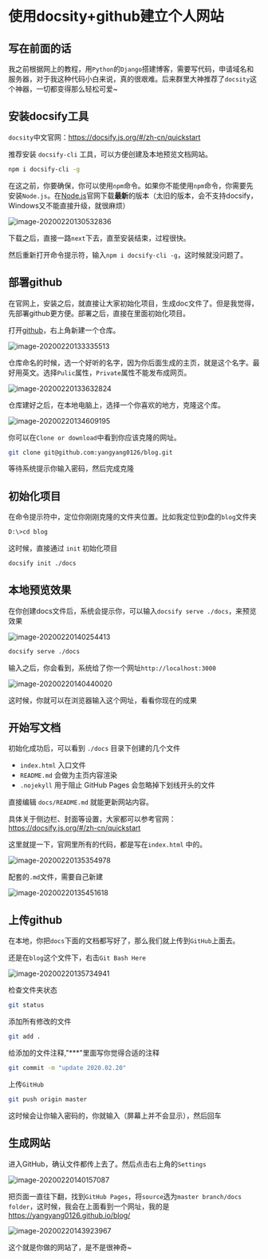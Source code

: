 

# 使用docsity+github建立个人网站

## 写在前面的话

我之前根据网上的教程，用`Python`的`Django`搭建博客，需要写代码，申请域名和服务器，对于我这种代码小白来说，真的很艰难。后来群里大神推荐了`docsity`这个神器，一切都变得那么轻松可爱~

## 安装docsify工具

`docsity`中文官网：https://docsify.js.org/#/zh-cn/quickstart

推荐安装 `docsify-cli` 工具，可以方便创建及本地预览文档网站。

```bash
npm i docsify-cli -g
```

在这之前，你要确保，你可以使用`npm`命令。如果你不能使用`npm`命令，你需要先安装`Node.js`。在[Node.js](https://nodejs.org/en/download/)官网下载**最新**的版本（太旧的版本，会不支持docsify，Windows又不能直接升级，就很麻烦）

![image-20200220130532836](docsify.assets/image-20200220130532836.png)

下载之后，直接一路`next`下去，直至安装结束，过程很快。

然后重新打开命令提示符，输入`npm i docsify-cli -g`，这时候就没问题了。

## 部署github

在官网上，安装之后，就直接让大家初始化项目，生成doc文件了。但是我觉得，先部署github更方便。部署之后，直接在里面初始化项目。

打开[github](https://github.com/)，右上角新建一个仓库。

![image-20200220133335513](docsify.assets/image-20200220133335513.png)

仓库命名的时候，选一个好听的名字，因为你后面生成的主页，就是这个名字。最好用英文。选择`Pulic`属性，`Private`属性不能发布成网页。

![image-20200220133632824](docsify.assets/image-20200220133632824.png)

仓库建好之后，在本地电脑上，选择一个你喜欢的地方，克隆这个库。

![image-20200220134609195](docsify.assets/image-20200220134609195.png)

你可以在`Clone or download`中看到你应该克隆的网址。

```bash
git clone git@github.com:yangyang0126/blog.git
```

等待系统提示你输入密码，然后完成克隆

## 初始化项目

在命令提示符中，定位你刚刚克隆的文件夹位置。比如我定位到`D`盘的`blog`文件夹

```bash
D:\>cd blog
```

这时候，直接通过 `init` 初始化项目

```bash
docsify init ./docs
```

## 本地预览效果

在你创建docs文件后，系统会提示你，可以输入`docsify serve ./docs`，来预览效果

![image-20200220140254413](docsify.assets/image-20200220140254413.png)

```bash
docsify serve ./docs
```

输入之后，你会看到，系统给了你一个网址`http://localhost:3000`

![image-20200220140440020](docsify.assets/image-20200220140440020.png)

这时候，你就可以在浏览器输入这个网址，看看你现在的成果

## 开始写文档

初始化成功后，可以看到 `./docs` 目录下创建的几个文件

- `index.html` 入口文件
- `README.md` 会做为主页内容渲染
- `.nojekyll` 用于阻止 GitHub Pages 会忽略掉下划线开头的文件

直接编辑 `docs/README.md` 就能更新网站内容。

具体关于侧边栏、封面等设置，大家都可以参考官网：https://docsify.js.org/#/zh-cn/quickstart

这里就提一下，官网里所有的代码，都是写在`index.html` 中的。

![image-20200220135354978](docsify.assets/image-20200220135354978.png)

配套的`.md`文件，需要自己新建

![image-20200220135451618](docsify.assets/image-20200220135451618.png)

## 上传github

在本地，你把`docs`下面的文档都写好了，那么我们就上传到`GitHub`上面去。

还是在`blog`这个文件下，右击`Git Bash Here`

![image-20200220135734941](docsify.assets/image-20200220135734941.png)

检查文件夹状态

```bash
git status
```

添加所有修改的文件

```bash
git add .
```

给添加的文件注释,"***"里面写你觉得合适的注释

```bash
git commit -m "update 2020.02.20"
```

上传`GitHub`

```bash
git push origin master
```

这时候会让你输入密码的，你就输入（屏幕上并不会显示），然后回车

## 生成网站

进入GitHub，确认文件都传上去了。然后点击右上角的`Settings`

![image-20200220140157087](docsify.assets/image-20200220140157087.png)

把页面一直往下翻，找到`GitHub Pages`，将`source`选为`master branch/docs folder`，这时候，我会在上面看到一个网址，我的是 https://yangyang0126.github.io/blog/

![image-20200220143923967](docsify.assets/image-20200220143923967.png)

这个就是你做的网站了，是不是很神奇~